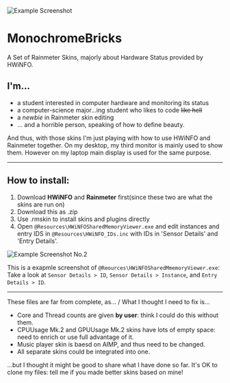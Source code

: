 ![Example Screenshot](http://raw.github.com/Turbstructor/MonochromeBricks/master/example.png)

# MonochromeBricks
A Set of Rainmeter Skins, majorly about Hardware Status provided by HWiNFO.

## I'm...
- a student interested in computer hardware and monitoring its status
- a computer-science major...ing student who likes to code ~~like hell~~
- a _newbie_ in Rainmeter skin editing
- ... and a horrible person, speaking of how to define beauty.

And thus, with those skins I'm just playing with how to use HWiNFO and Rainmeter together. On my desktop, my third monitor is mainly used to show them. However on my laptop main display is used for the same purpose.

---

## How to install:
1. Download **HWiNFO** and **Rainmeter** first(since these two are what the skins are run on)
2. Download this as .zip
3. Use .rmskin to install skins and plugins directly
4. Open `@Resources\HWiNFOSharedMemoryViewer.exe` and edit instances and entry IDS in `@Resources\HWiNFO_IDs.inc` with IDs in 'Sensor Details' and 'Entry Details'.

![Example Screenshot No.2](http://raw.github.com/Turbstructor/MonochromeBricks/master/example_HSMV.png)

This is a exapmle screenshot of `@Reources\HWiNFOSharedMmemoryViewer.exe`: Take a look at `Sensor Details > ID`, `Sensor Details > Instance`, and `Entry Details > ID`.

---

These files are far from complete, as... / What I thought I need to fix is...
- Core and Thread counts are given **by user**: think I could do this without them.
- CPUUsage Mk.2 and GPUUsage Mk.2 skins have lots of empty space: need to enrich or use full advantage of it.
- Music player skin is baesd on AIMP, and thus need to be changed.
- All separate skins could be integrated into one.
    
...but I thought it might be good to share what I have done so far. It's OK to clone my files: tell me if you made better skins based on mine!
